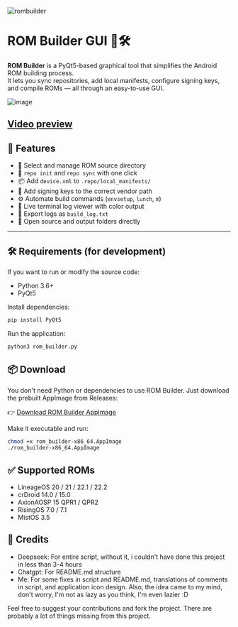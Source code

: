 ![rombuilder](https://github.com/user-attachments/assets/13b4be04-5607-43cd-b905-23bbb0f36221)

# ROM Builder GUI 🧱🛠️

**ROM Builder** is a PyQt5-based graphical tool that simplifies the Android ROM building process.  
It lets you sync repositories, add local manifests, configure signing keys, and compile ROMs — all through an easy-to-use GUI.

![image](https://github.com/user-attachments/assets/24935930-a5d3-460b-a210-77a138bc2f1f)

[Video preview](https://t.me/munch_chat/64288)
---

## 🚀 Features

- 📂 Select and manage ROM source directory
- 🔁 `repo init` and `repo sync` with one click
- 📦 Add `device.xml` to `.repo/local_manifests/`
- 🔐 Add signing keys to the correct vendor path
- ⚙️ Automate build commands (`envsetup`, `lunch`, `m`)
- 📄 Live terminal log viewer with color output
- 🧾 Export logs as `build_log.txt`
- 📁 Open source and output folders directly

---

## 🛠️ Requirements (for development)

If you want to run or modify the source code:

- Python 3.6+
- PyQt5

Install dependencies:

```bash
pip install PyQt5
```
Run the application:
```bash
python3 rom_builder.py
```

## 📦 Download
You don't need Python or dependencies to use ROM Builder.
Just download the prebuilt AppImage from Releases:

👉 [Download ROM Builder AppImage](https://github.com/Efeisot/pyqt-aosp-rom-builder/releases/download/v1.0-hotfix/ROM_Builder-x86_64.AppImage)

Make it executable and run:

```bash
chmod +x rom_builder-x86_64.AppImage
./rom_builder-x86_64.AppImage
```

## ✅ Supported ROMs
- LineageOS 20 / 21 / 22.1 / 22.2
- crDroid 14.0 / 15.0
- AxionAOSP 15 QPR1 / QPR2
- RisingOS 7.0 / 7.1
- MistOS 3.5

## 🧱 Credits
- Deepseek: For entire script, without it, i couldn't have done this project in less than 3-4 hours
- Chatgpt: For README.md structure
- Me: For some fixes in script and README.md, translations of comments in script, and application icon design. Also, the idea came to my mind, don't worry, I'm not as lazy as you think, I'm even lazier :D

Feel free to suggest your contributions and fork the project. There are probably a lot of things missing from this project.
